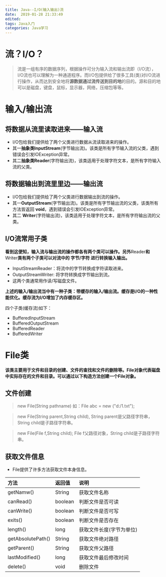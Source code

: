 ```yaml
---
title: Java--I/O(输入输出)流
date:  2019-01-28 21:33:49
edited:
tags: Java入门
categories: Java学习
---
```

# 流？I/O？
>流是一组有序的数据序列，根据操作可分为输入流和输出流即（I/O流），I/O流也可以理解为一种通道程序。而I/O包提供给了很多工具(类)对I/O流进行操作，从而达到安全地将**源数据通过流传送到目的地**的目的。源和目的地可以是磁盘，键盘，鼠标，显示器，网络，压缩包等等。

<!--more-->
# 输入/输出流
## 将数据从流里读取进来——输入流

* I/O包给我们提供给了两个父类进行数据从流读取进来的操作。
* 其一**抽象类InputStream**(字节输出流)。该类是所有字节输入流的父类，遇到错误会引发IOException异常。
* 其二**抽象类Reader**(字符输出流)，该类适用于处理字符文本，是所有字符输入流的父类。

## 将数据输出到流里里边——输出流
* I/O包给我们提供给了两个父类进行数据输出到流的操作。
* 其一**OutputStream**(字节输出流)。该类是所有字节输出流的父类，该类所有方法皆返回 **void**，遇到错误会引发IOException异常。
* 其二 **Writer**(字符输出流)，该类适用于处理字符文本，是所有字符输出流的父类。

## I/O流常用子类
**看到这便知，输入流与输出流的操作都各有两个类可以操作。另外**Reader**和**Writer**类有两个子类可以对流中的 字节/字符 进行转换输入输出。**

* InputStreamReader：将流中的字节转换成字符读取进来。
* OutputStreamWriter: 将字符转换成字节输出到流。
* 这两个类通常用作读/写磁盘文件。

**上述的输入/输出流当中有一种子类：带缓存的输入/输出流。缓存是I/O的一种性能优化。缓存流为I/O增加了内存缓存区。**

四个子类(缓存流)如下：
* BufferedInputStream
* BufferedOutputStream
* BufferedReader
* BufferedWriter

# File类
**该类主要用于文件和目录的创建、文件的查找和文件的删除等。File对象代表磁盘中实际存在的文件和目录。可以通过以下构造方法创建一个File对象。**

## 文件创建
>new File(String pathname) 如：File abc = new ("d:/1.txt");

>new File(String parent,String child), String parent是父路径字符串， String child是子路径字符串。

>new File(File f,String child); File f父路径对象，String child是子路径字符串。

## 获取文件信息
* File提供了许多方法获取文件本身信息。

方法|返回值|说明
:---|:---|:---
getNamw()|String|获取文件名称
canRead()|boolean|判断文件是否可读
canWrite()|boolean|判断文件是否可写
exits()|boolean|判断文件是否存在
length()|long|获取文件长度(字节为单位)
getAbsolutePath()|String|获取文件绝对路径
getParent()|String|获取文件父路径
lastModified()|long|获取文件最后修改时间
delete()|void|删除文件
